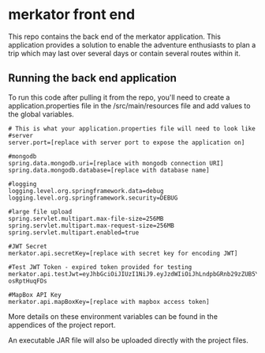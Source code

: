 # merkator front end

This repo contains the back end of the merkator application.  This application provides a solution to enable the adventure enthusiasts to plan a trip which may last over several days or contain several routes within it.

## Running the back end application

To run this code after pulling it from the repo, you'll need to create a application.properties file in the /src/main/resources file and add values to the global variables.

```env
# This is what your application.properties file will need to look like 
#server
server.port=[replace with server port to expose the application on]

#mongodb
spring.data.mongodb.uri=[replace with mongodb connection URI]
spring.data.mongodb.database=[replace with database name]

#logging
logging.level.org.springframework.data=debug
logging.level.org.springframework.security=DEBUG

#large file upload
spring.servlet.multipart.max-file-size=256MB
spring.servlet.multipart.max-request-size=256MB
spring.servlet.multipart.enabled=true

#JWT Secret
merkator.api.secretKey=[replace with secret key for encoding JWT]

#Test JWT Token - expired token provided for testing
merkator.api.testJwt=eyJhbGciOiJIUzI1NiJ9.eyJzdWIiOiJhLndpbGRnb29zZUB5YWhvby5jby51ayIsImlhdCI6MTY5MTc0ODQ4MywiZXhwIjoxNjkxNzQ5OTIzfQ.CfecQk0tOEuMettzLz4h0ZxBb6XMF3Z-osRptHuqFDs

#MapBox API Key
merkator.api.mapBoxKey=[replace with mapbox access token]
```

More details on these environment variables can be found in the appendices of the project report. 

An executable JAR file will also be uploaded directly with the project files.